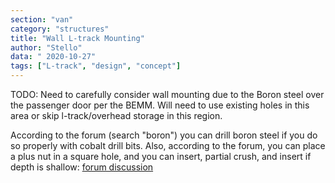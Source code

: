 ```yaml
---
section: "van"
category: "structures"
title: "Wall L-track Mounting"
author: "Stello"
data: " 2020-10-27"
tags: ["L-track", "design", "concept"]
---
```


TODO: Need to carefully consider wall mounting due to the Boron steel over the passenger door per the BEMM.  Will need to use existing holes in this area or skip l-track/overhead storage in this region.

According to the forum (search "boron") you can drill boron steel if you do so properly with cobalt drill bits.  Also, according to the forum, you can place a plus nut in a square hole, and you can insert, partial crush, and insert if depth is shallow: [forum discussion](https://www.fordtransitusaforum.com/threads/several-plusnut-questions-different-size-holes.67194/)

